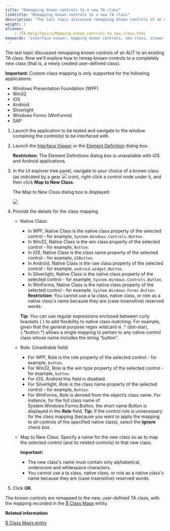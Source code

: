 ```yaml
--- 
title: "Remapping known controls to a new TA class"
linktitle: "Remapping known controls to a new TA class"
description: "The last topic discussed remapping known controls of an AUT to an existing TA class. Now we'll explore how to remap known controls to a completely new class (that is, a newly created user-defined class)."
weight: 2
aliases: 
    - /TA_Help/Topics/Mapping_known_controls_to_new_class.html
keywords: "interface viewer, mapping known controls, new class, viewer, mapping, known controls, new class, mapping new class"
---
```


The last topic discussed remapping known controls of an AUT to an existing TA class. Now we'll explore how to remap known controls to a completely new class \(that is, a newly created user-defined class\).

**Important:** Custom class mapping is only supported for the following applications:

-   Windows Presentation Foundation \(WPF\)
-   Win32
-   iOS
-   Android
-   Silverlight
-   Windows Forms \(WinForms\)
-   SAP

1.  Launch the application to be tested and navigate to the window containing the control\(s\) to be interfaced with.

2.  Launch the [Interface Viewer](/TA_Help/Topics/Interface_def_Viewer_Starting.html) or the [Element Definition](/TA_Help/Topics/Interface_def_client_interface_tool_identify.html) dialog box.

    **Restriction:** The Element Definitions dialog box is unavailable with iOS and Android applications.

3.  In the UI explorer tree panel, navigate to your choice of a known class \(as indicated by a gear ![](/images/TA_Help/Images/ug_interface_definition46.png) icon\), right-click a control node under it, and then click **Map to New Class**.

    The Map to New Class dialog box is displayed:

    ![](/images/TA_Help/Images/Map_to_new_class_dialog.png)

4.  Provide the details for the class mapping.

    -   Native Class:

        -   In WPF, Native Class is the native class property of the selected control - for example, `System.Windows.Controls.Button`.
        -   In Win32, Native Class is the win class property of the selected control - for example, `Button`.
        -   In iOS, Native Class is the class name property of the selected control - for example, `UIButton`.
        -   In Android, Native Class is the raw class property of the selected control - for example, `android.widget.Button`.
        -   In Silverlight, Native Class is the native class property of the selected control - for example, `System.Windows.Controls.Button`.
        -   In WinForms, Native Class is the native class property of the selected control - for example, `System.Windows.Forms.Button`.
        **Restriction:** You cannot use a ta class, native class, or role as a native class's name because they are \(case insensitive\) reserved words.

        **Tip:** You can use regular expressions enclosed between curly brackets \{ \} to add flexibility to native class matching. For example, given that the general purpose regex wildcard is .\* \(dot-star\), \{.\*button.\*\} allows a single mapping to pertain to any native control class whose name includes the string “button”.

    -   Role: \(Uneditable field\)

        -   For WPF, Role is the role property of the selected control - for example, `button`.
        -   For Win32, Role is the win type property of the selected control - for example, ``button``.
        -   For iOS, Android this field is disabled.
        -   For Silverlight, Role is the class name property of the selected control - for example, `Button`.
        -   For WinForms, Role is derived from the object’s class name. For instance, for the full class name of System.Windows.Forms.Button, the short name Button is displayed in the **Role** field.
        **Tip:** If the control role is unnecessary for the class mapping \(because you want to apply the mapping to *all* controls of the specified native class\), select the **Ignore** check box.

    -   Map to New Class: Specify a name for the new class so as to map the selected control \(and its related controls\) to that new class.

        **Important:**

        -   The new class's name must contain only alphabetical, underscore and whitespace characters.
        -   You cannot use a ta class, native class, or role as a native class's name because they are \(case insensitive\) reserved words.
5.  Click **OK**.


The known controls are remapped to the new, user-defined TA class, with the mapping recorded in the [$ Class Maps](/TA_Help/Topics/Interface_def_Viewer_class_mapping.html) entity.



**Related information**  


[$ Class Maps entity](/TA_Help/Topics/Interface_def_Viewer_class_mapping.html)

